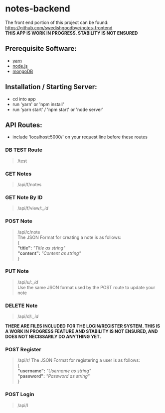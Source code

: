 # notes-backend
The front end portion of this project can be found:  
https://github.com/swedishgoodbye/notes-frontend  
**THIS APP IS WORK IN PROGRESS. STABILITY IS NOT ENSURED**
  
## Prerequisite Software:
* [yarn](https://yarnpkg.com/en/)
* [node.js](https://nodejs.org/en/)
* [mongoDB](https://www.mongodb.com/)  
  
## Installation / Starting Server:
* cd into app
* run 'yarn' or 'npm install'
* run 'yarn start' / 'npm start' or 'node server'
  
## API Routes:  
* include 'localhost:5000/' on your request line before these routes  
### DB TEST Route
> /test

### GET Notes  
> /api/f/notes

### GET Note By ID
> /api/f/view/:_\_id_

### POST Note
> /api/c/note  
> The JSON Format for creating a note is as follows:  
> {  
>  **"title":** _"Title as string"_  
>  **"content":** _"Content as string"_  
> }

### PUT Note
> /api/u/:_\_id_  
> Use the same JSON format used by the POST route to update your note

### DELETE Note
> /api/d/:_\_id_  
  
**THERE ARE FILES INCLUDED FOR THE LOGIN/REGISTER SYSTEM. THIS IS A WORK IN PROGRESS FEATURE AND STABILITY IS NOT ENSURED, AND DOES NOT NECISSARILY DO ANYTHING YET.**  
### POST Register
> /api/r/
> The JSON Format for registering a user is as follows:  
> {  
>  **"username":** _"Username as string"_  
>  **"password":** _"Password as string"_  
> }

### POST Login
> /api/l
